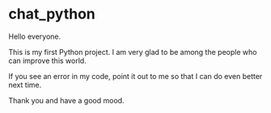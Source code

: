 # chat_python

Hello everyone.

This is my first Python project. I am very glad to be among the people who can improve this world.

If you see an error in my code, point it out to me so that I can do even better next time.

Thank you and have a good mood.
